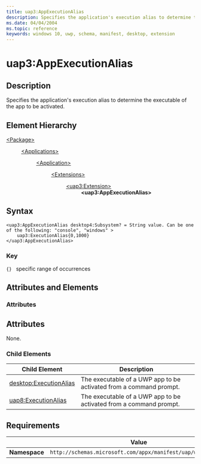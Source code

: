 ```yaml
---
title: uap3:AppExecutionAlias
description: Specifies the application's execution alias to determine the executable of the app to be activated (uap3:AppExecutionAlias).
ms.date: 04/04/2004
ms.topic: reference
keywords: windows 10, uwp, schema, manifest, desktop, extension 
---
```


# uap3:AppExecutionAlias

## Description
Specifies the application's execution alias to determine the executable of the app to be activated.

## Element Hierarchy
<dl>
<dt><a href="element-package.md">&lt;Package&gt;</a></dt>
<dd>
<dl>
<dt><a href="element-applications.md">&lt;Applications&gt;</a></dt>
<dd>
<dl>
<dt><a href="element-application.md">&lt;Application&gt;</a></dt>
<dd>
<dl>
<dt><a href="element-1-extensions.md">&lt;Extensions&gt;</a></dt>
<dd>
<dl>
<dt><a href="element-uap3-extension-manual.md">&lt;uap3:Extension&gt;</a></dt>
<dd><b>&lt;uap3:AppExecutionAlias&gt;</b></dd>
</dl>
</dd>
</dl>
</dd>
</dl>
</dd>
</dl>
</dd>
</dl>

## Syntax
```syntax
<uap3:AppExecutionAlias desktop4:Subsystem? = String value. Can be one of the following: "console", "windows" >   
    uap3:ExecutionAlias{0,1000}
</uap3:AppExecutionAlias>
```

### Key
`{}`   specific range of occurrences


## Attributes and Elements
### Attributes
## Attributes

None.

### Child Elements
| Child Element | Description |
|---------------|-------------|
| [desktop:ExecutionAlias](element-desktop-executionalias.md) | The executable of a UWP app to be activated from a command prompt. |
| [uap8:ExecutionAlias](element-uap8-executionalias.md) | The executable of a UWP app to be activated from a command prompt. |


## Requirements

|   | Value |
|--|--|
| **Namespace** | `http://schemas.microsoft.com/appx/manifest/uap/windows10/3` |
